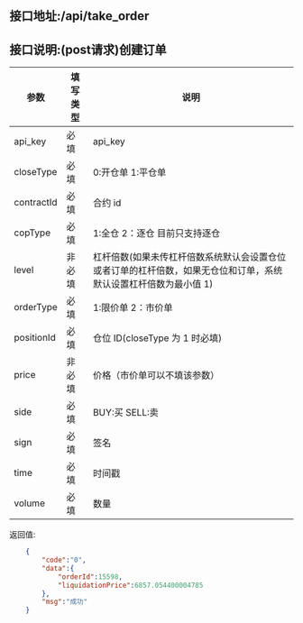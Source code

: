 ## 接口地址:/api/take_order

## 接口说明:(post请求)创建订单

| 参数       | 填写类型 | 说明                                                                                                             |
| ---------- | -------- | ---------------------------------------------------------------------------------------------------------------- |
| api_key    | 必填     | api_key                                                                                                          |
| closeType  | 必填     | 0:开仓单 1:平仓单                                                                                                |
| contractId | 必填     | 合约 id                                                                                                          |
| copType    | 必填     | 1:全仓 2：逐仓 目前只支持逐仓                                                                                    |
| level      | 非必填   | 杠杆倍数(如果未传杠杆倍数系统默认会设置仓位或者订单的杠杆倍数，如果无仓位和订单，系统默认设置杠杆倍数为最小值 1) |
| orderType  | 必填     | 1:限价单 2：市价单                                                                                               |
| positionId | 必填     | 仓位 ID(closeType 为 1 时必填)                                                                                   |
| price      | 非必填   | 价格（市价单可以不填该参数）                                                                                     |
| side       | 必填     | BUY:买 SELL:卖                                                                                                   |
| sign       | 必填     | 签名                                                                                                             |
| time       | 必填     | 时间戳                                                                                                           |
| volume     | 必填     | 数量                                                                                                             |

返回值:
```json
    {
		"code":"0",
		"data":{
		    "orderId":15598,
		    "liquidationPrice":6857.054400004785
		},
		"msg":"成功"
    }
```